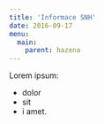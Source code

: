 ```yaml
---
title: 'Informace SNH'
date: 2016-09-17
menu:
  main:
    parent: hazena
---
```


Lorem ipsum:
* dolor
* sit
* i amet.
